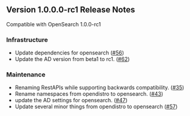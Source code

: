 ## Version 1.0.0.0-rc1 Release Notes

Compatible with OpenSearch 1.0.0-rc1

### Infrastructure

* Update dependencies for opensearch ([#56](https://github.com/opensearch-project/anomaly-detection/pull/56))
* Update the AD version from beta1 to rc1. ([#62](https://github.com/opensearch-project/anomaly-detection/pull/62))

### Maintenance

* Renaming RestAPIs while supporting backwards compatibility. ([#35](https://github.com/opensearch-project/anomaly-detection/pull/35))
* Rename namespaces from opendistro to opensearch. ([#43](https://github.com/opensearch-project/anomaly-detection/pull/43))
* update the AD settings for opensearch. ([#47](https://github.com/opensearch-project/anomaly-detection/pull/47))
* Update several minor things from opendistro to opensearch ([#57](https://github.com/opensearch-project/anomaly-detection/pull/57))
